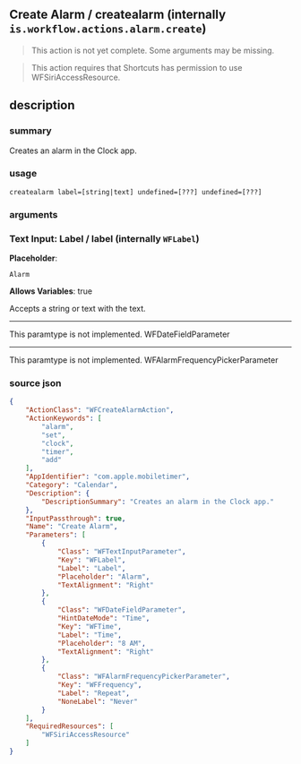 
## Create Alarm / createalarm (internally `is.workflow.actions.alarm.create`)

> This action is not yet complete. Some arguments may be missing.


> This action requires that Shortcuts has permission to use WFSiriAccessResource.


## description
### summary
Creates an alarm in the Clock app.


### usage
`createalarm label=[string|text] undefined=[???] undefined=[???]`

### arguments
### Text Input: Label / label (internally `WFLabel`)
**Placeholder**:
```
Alarm
```
**Allows Variables**: true



Accepts a string 
or text
with the text.

---

This paramtype is not implemented. WFDateFieldParameter

---

This paramtype is not implemented. WFAlarmFrequencyPickerParameter

### source json

```json
{
	"ActionClass": "WFCreateAlarmAction",
	"ActionKeywords": [
		"alarm",
		"set",
		"clock",
		"timer",
		"add"
	],
	"AppIdentifier": "com.apple.mobiletimer",
	"Category": "Calendar",
	"Description": {
		"DescriptionSummary": "Creates an alarm in the Clock app."
	},
	"InputPassthrough": true,
	"Name": "Create Alarm",
	"Parameters": [
		{
			"Class": "WFTextInputParameter",
			"Key": "WFLabel",
			"Label": "Label",
			"Placeholder": "Alarm",
			"TextAlignment": "Right"
		},
		{
			"Class": "WFDateFieldParameter",
			"HintDateMode": "Time",
			"Key": "WFTime",
			"Label": "Time",
			"Placeholder": "8 AM",
			"TextAlignment": "Right"
		},
		{
			"Class": "WFAlarmFrequencyPickerParameter",
			"Key": "WFFrequency",
			"Label": "Repeat",
			"NoneLabel": "Never"
		}
	],
	"RequiredResources": [
		"WFSiriAccessResource"
	]
}
```
